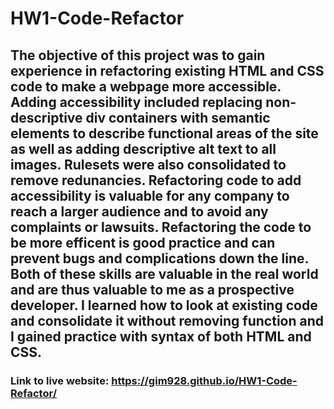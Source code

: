 # HW1-Code-Refactor

## The objective of this project was to gain experience in refactoring existing HTML and CSS code to make a webpage more accessible. Adding accessibility included replacing non-descriptive div containers with semantic elements to describe functional areas of the site as well as adding descriptive alt text to all images. Rulesets were also consolidated to remove redunancies. Refactoring code to add accessibility is valuable for any company to reach a larger audience and to avoid any complaints or lawsuits. Refactoring the code to be more efficent is good practice and can prevent bugs and complications down the line. Both of these skills are valuable in the real world and are thus valuable to me as a prospective developer. I learned how to look at existing code and consolidate it without removing function and I gained practice with syntax of both HTML and CSS.

### Link to live website: https://gim928.github.io/HW1-Code-Refactor/
